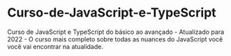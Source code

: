 # Curso-de-JavaScript-e-TypeScript
 Curso de JavaScript e TypeScript do básico ao avançado - Atualizado para 2022 - O curso mais completo sobre todas as nuances do JavaScript você você vai encontrar na atualidade.
